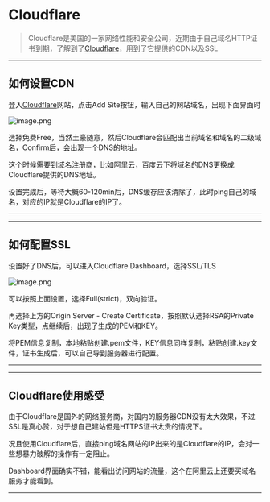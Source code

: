 
# Cloudflare

> Cloudflare是美国的一家网络性能和安全公司，近期由于自己域名HTTP证书到期，了解到了[Cloudflare](https://www.cloudflare.com)，用到了它提供的CDN以及SSL

---
## 如何设置CDN

 登入[Cloudflare](https://www.cloudflare.com)网站，点击Add Site按钮，输入自己的网站域名，出现下面界面时
 
 ![image.png](https://i.loli.net/2020/03/25/hWlxot9pu8wnPGc.png)

 选择免费Free，当然土豪随意，然后Cloudflare会匹配出当前域名和域名的二级域名，Confirm后，会出现一个DNS的地址。
 
 这个时候需要到域名注册商，比如阿里云，百度云下将域名的DNS更换成Cloudflare提供的DNS地址。
 
 设置完成后，等待大概60-120min后，DNS缓存应该清除了，此时ping自己的域名，对应的IP就是Cloudflare的IP了。
 
---

---
## 如何配置SSL
 
 设置好了DNS后，可以进入Cloudflare Dashboard，选择SSL/TLS

  ![image.png](https://i.loli.net/2020/03/25/h6IoMS7xRwjDnle.png)

 可以按照上面设置，选择Full(strict)，双向验证。
 
 再选择上方的Origin Server - Create Certificate，按照默认选择RSA的Private Key类型，点继续后，出现了生成的PEM和KEY。
 
 将PEM信息复制，本地粘贴创建.pem文件，KEY信息同样复制，粘贴创建.key文件，证书生成后，可以自己导到服务器进行配置。
 
---

--- 
## Cloudflare使用感受

 由于Cloudflare是国外的网络服务商，对国内的服务器CDN没有太大效果，不过SSL是真心赞，对于想自己建站但是HTTPS证书太贵的情况下。
 
 况且使用Cloudflare后，直接ping域名网站的IP出来的是Cloudflare的IP，会对一些想暴力破解的操作有一定阻止。
 
 Dashboard界面确实不错，能看出访问网站的流量，这个在阿里云上还要买域名服务才能看到。
 
---